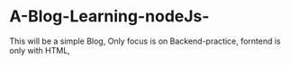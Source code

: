 # A-Blog-Learning-nodeJs-
This will be a simple Blog, Only focus is on Backend-practice, forntend is only with HTML,
